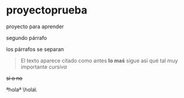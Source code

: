 # proyectoprueba
proyecto para aprender

segundo párrafo

los párrafos se separan
> El texto aparece citado
> como antes
**lo maś**
>sigue así
qué tal
muy importante
_cursiva_

~~si o no~~

ªholaª
\hola\
